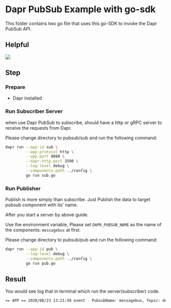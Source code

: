 # Dapr PubSub Example with go-sdk

This folder contains two go file that uses this go-SDK to invoke the Dapr PubSub API.

## Helpful
![](https://i.loli.net/2020/08/23/5MBYgwqCZcXNUf2.jpg)

## Step

### Prepare
- Dapr installed

### Run Subscriber Server
when use Dapr PubSub to subscribe, should have a http or gRPC server to receive the requests from Dapr.

Please change directory to pubsub/sub and run the following command:
```bash
dapr run --app-id sub \
         --app-protocol http \
         --app-port 8080 \
         --dapr-http-port 3500 \
         --log-level debug \
         --components-path ../config \
         go run sub.go
```

### Run Publisher
Publish is more simply than subscribe. Just Publish the data to target pubsub component with its' name.

After you start a server by above guide.

Use the environment variable, Please set `DAPR_PUBSUB_NAME` as the name of the components: `messagebus` at first.

Please change directory to pubsub/pub and run the following command:
```bash
dapr run --app-id pub \
         --log-level debug \
         --components-path ../config \
         go run pub.go
```

## Result
You would see log that in terminal which run the server(subscriber) code.
```bash
== APP == 2020/08/23 13:21:58 event - PubsubName: messagebus, Topic: demo, ID: 11acaa82-23c4-4244-8969-7360dae52e5d, Data: ping
```